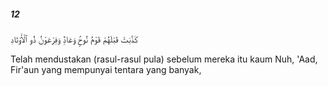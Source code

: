 ##### 12

<span class="ayah">كَذَّبَتْ قَبْلَهُمْ قَوْمُ نُوحٍۢ وَعَادٌۭ وَفِرْعَوْنُ ذُو ٱلْأَوْتَادِ</span>

<span class="ayah_translation">Telah mendustakan (rasul-rasul pula) sebelum mereka itu kaum Nuh, 'Aad, Fir'aun yang mempunyai tentara yang banyak,</span>
